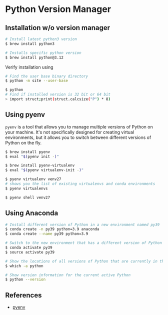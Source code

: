 # Python Version Manager

## Installation w/o version manager

```sh
# Install latest python3 version
$ brew install python3

# Installs specific python version
$ brew install python@3.12
```

Verify installation using

```sh
# Find the user base binary directory
$ python -m site --user-base

$ python
# Find if installed version is 32 bit or 64 bit
> import struct;print(struct.calcsize("P") * 8)
```

## Using pyenv

`pyenv` is a tool that allows you to manage multiple versions of Python on your machine. It's not specifically designed for creating virtual environments, but it allows you to switch between different versions of Python on the fly.

```sh
$ brew install pyenv
$ eval "$(pyenv init -)"

$ brew install pyenv-virtualenv
$ eval "$(pyenv virtualenv-init -)"

$ pyenv virtualenv venv27
# shows you the list of existing virtualenvs and conda environments
$ pyenv virtualenvs

$ pyenv shell venv27
```

## Using Anaconda

```sh
# Install different version of Python in a new environment named py39
$ conda create -n py39 python=3.9 anaconda
$ conda create --name py39 python=3.9

# Switch to the new environment that has a different version of Python
$ conda activate py39
$ source activate py39

# Show the locations of all versions of Python that are currently in the path
$ which -a python

# Show version information for the current active Python
$ python --version
```

## References

* [pyenv](https://github.com/pyenv/pyenv)
